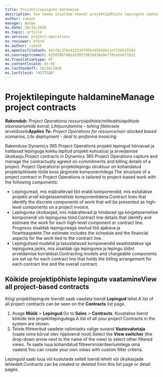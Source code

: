 ```yaml
---
title: Projektilepingute haldamine
description: See teema sisaldab teavet projektipõhiste lepingute vaatamise kohta.
author: rumant
manager: Annbe
ms.date: 10/26/2020
ms.topic: article
ms.service: project-operations
ms.reviewer: kfend
ms.author: rumant
ms.openlocfilehash: 441fbc378a423334f45bc65658811ef238515393
ms.sourcegitcommit: 625878bf48ea530f3381843be0e778cebbbf1922
ms.translationtype: HT
ms.contentlocale: et-EE
ms.lasthandoff: 10/30/2020
ms.locfileid: "4177326"
---
```

# <a name="manage-project-contracts"></a><span data-ttu-id="d7858-103">Projektilepingute haldamine</span><span class="sxs-lookup"><span data-stu-id="d7858-103">Manage project contracts</span></span>

<span data-ttu-id="d7858-104">_**Rakendub:** Project Operationsi ressurssipõhiste/mitteaktsiapõhiste stsenaariumide korral,  Lihtjuurutamine - tehing fiktiivsele arveldusele_</span><span class="sxs-lookup"><span data-stu-id="d7858-104">_**Applies To:** Project Operations for resource/non-stocked based scenarios, Lite deployment - deal to proforma invoicing_</span></span>

<span data-ttu-id="d7858-105">Rakenduse Dynamics 365 Project Operations projekti lepingud hõivavad ja haldavad lepinguga kokku lepitud projekti kohustusi ja arvedamise üksikasju.</span><span class="sxs-lookup"><span data-stu-id="d7858-105">Project contracts in Dynamics 365 Project Operations capture and manage the contractually agreed on commitments and billing details of a project.</span></span> <span data-ttu-id="d7858-106">Project Operationsi projektilepingu struktuur on kohandatud projektipõhisele tööle koos järgmiste komponentidega.</span><span class="sxs-lookup"><span data-stu-id="d7858-106">The structure of a project contract in Project Operations is tailored to project-based work with the following components:</span></span>

- <span data-ttu-id="d7858-107">Lepinguread, mis määratlevad töö eraldi komponendid, mis esitatakse projekti arvel kõrgetasemeliste komponentidena.</span><span class="sxs-lookup"><span data-stu-id="d7858-107">Contract lines that identify the discrete components of work that will be presented as high-level components on a project invoice.</span></span>
- <span data-ttu-id="d7858-108">Lepingurea üksikasjad, mis määratlevad ja hindavad iga kõrgetasemelise komponendi või lepingurea tööd.</span><span class="sxs-lookup"><span data-stu-id="d7858-108">Contract line details that identify and estimate the work for each high-level component or contract line.</span></span> <span data-ttu-id="d7858-109">Prognoos sisaldab lepingureaga seotud töö ajakava ja finantsaspekte.</span><span class="sxs-lookup"><span data-stu-id="d7858-109">The estimate includes the schedule and the financial aspects for the work tied to the contract line.</span></span>
- <span data-ttu-id="d7858-110">Lepingulised mudelid ja tasustatavad komponendid seadistatakse iga lepingurea jaoks, mis sisaldab iga lepingurea ja lepingu üldist arveldamise korraldust.</span><span class="sxs-lookup"><span data-stu-id="d7858-110">Contracting models and chargeable components are set up for each contract line that holds the billing arrangement for each contract line and the overall contract.</span></span>

## <a name="view-all-project-based-contracts"></a><span data-ttu-id="d7858-111">Kõikide projektipõhiste lepingute vaatamine</span><span class="sxs-lookup"><span data-stu-id="d7858-111">View all project-based contracts</span></span>

<span data-ttu-id="d7858-112">Kõigi projektilepingute loendit saab vaadata loendi **Lepingud** lehel.</span><span class="sxs-lookup"><span data-stu-id="d7858-112">A list of all project contracts can be seen on the **Contracts** list page.</span></span> 

1. <span data-ttu-id="d7858-113">Avage **Müük** > **Lepingud**.</span><span class="sxs-lookup"><span data-stu-id="d7858-113">Go to **Sales** > **Contracts**.</span></span> <span data-ttu-id="d7858-114">Kuvatakse loend kõikide teie projektilepingutega.</span><span class="sxs-lookup"><span data-stu-id="d7858-114">A list of all your project Contracts in the system are shown.</span></span> 
2. <span data-ttu-id="d7858-115">Teiste filtreeritud vaadete valimiseks valige suvand **Vaatevahetaja** (vaate nime kõrval olev ripploendi nool).</span><span class="sxs-lookup"><span data-stu-id="d7858-115">Select the **View switcher** (the drop-down arrow next to the name of the view) to select other filtered views.</span></span> <span data-ttu-id="d7858-116">Te saate luua kohandatud filtreerimiskriteeriumitega oma vaateid.</span><span class="sxs-lookup"><span data-stu-id="d7858-116">You can create your own views with custom filter criteria.</span></span>

<span data-ttu-id="d7858-117">Lepinguid saab luua või kustutada sellelt loendi lehelt või üksikasjade lehtedelt.</span><span class="sxs-lookup"><span data-stu-id="d7858-117">Contracts can be created or deleted from this list page or detail pages.</span></span>
